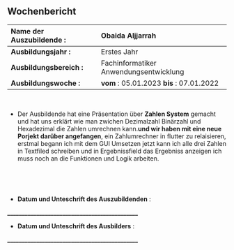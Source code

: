 ## Wochenbericht

| **Name der Auszubildende :** | Obaida Aljjarrah |
|:--------|:--------|
| **Ausbildungsjahr :** | Erstes Jahr |
| **Ausbildungsbereich :** | Fachinformatiker Anwendungsentwicklung |
| **Ausbildungswoche :** | **vom** : 05.01.2023 **bis** : 07.01.2022 |

&nbsp;
&nbsp;



  *  Der Ausbildende hat eine Präsentation über **Zahlen System** gemacht und hat uns erklärt wie man zwichen Dezimalzahl Binärzahl und Hexadezimal die Zahlen umrechnen kann.**und wir haben mit eine neue Porjekt darüber angefangen**, ein Zahlumrechner in flutter zu relaisieren, erstmal begann ich mit dem GUI Umsetzen jetzt kann ich alle drei Zahlen in Textfiled schreiben und in Ergebnissfield das Ergebniss anzeigen ich muss noch an die Funktionen und Logik arbeiten.



&nbsp;

&nbsp;

* **Datum und Unteschrift des Auszubildenden** :
&nbsp;
&nbsp;

**_____________________________________________**
&nbsp;
&nbsp;

* **Datum und Unteschrift des Ausbilders** :
&nbsp;
&nbsp;

**_____________________________________________**